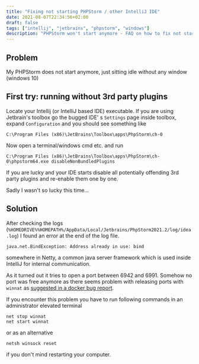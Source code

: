 ```yaml
---
title: "Fixing not starting PHPStorm / other IntelliJ IDE"
date: 2021-08-07T22:34:56+02:00
draft: false
tags: ["intellij", "jetbrains", "phpstorm", "windows"]
description: "PHPStorm won't start anymore - FAQ on how to fix not starting IntelliJ"
---
```


## Problem

My PHPStorm does not start anymore, just sitting idle without any window
(windows 10)

## First try: running without 3rd party plugins

Locate your Intellij (or IntelliJ based IDE) executable. If you are using Jetbrain's toolbox go the bugged IDE'
s `Settings` page inside toolbox, expand `Configuration` and you should see something like

```shell
C:\Program Files (x86)\JetBrains\Toolbox\apps\PhpStorm\ch-0
```

Now open a terminal/windows cmd etc. and run

```shell
C:\Program Files (x86)\JetBrains\Toolbox\apps\PhpStorm\ch-0\phpstorm64.exe disableNonBundledPlugins
```

If you are lucky and your IDE starts disable all potentially offending 3rd party plugins and re-enable them one by one.

Sadly I wasn't so lucky this time...

## Solution

After checking the logs (`%HOMEDRIVE%%HOMEPATH%/AppData/Local/Jetbrains/PhpStorm2021.2/log/idea.log`) I found an error
at the end of the log file.

```log
java.net.BindException: Address already in use: bind
```

somewhere in Netty, a common java server framework which is used inside IntelliJ for internal communication.

As it turned out it tries to open a port between 6942 and 6991. Somehow no port was free anymore as there seems problem
with releasing ports with `winnat`
as [suggested in a docker bug report](https://github.com/docker/for-win/issues/3171#issuecomment-739740248).

If you encounter this problem you have to run following commands in an administrator elevated terminal

```shell
net stop winnat
net start winnat
```

or as an alternative

```shell
netsh winsock reset
```

if you don't mind restarting your computer.